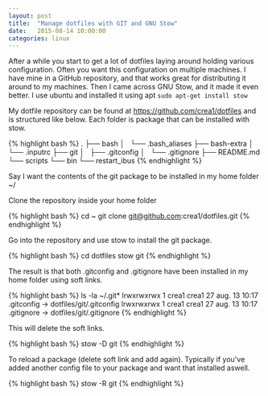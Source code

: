 ```yaml
---
layout: post
title:  "Manage dotfiles with GIT and GNU Stow"
date:   2015-08-14 10:00:00
categories: linux
---
```


After a while you start to get a lot of dotfiles laying around holding various configuration. Often you want this configuration on multiple machines. I have mine in a GitHub repository, and that works great for distributing it around to my machines. Then I came across GNU Stow, and it made it even better. I use ubuntu and installed it using apt ```sudo apt-get install stow```

My dotfile repository can be found at <https://github.com/crea1/dotfiles> and is structured like below. Each folder is package that can be installed with stow.

{% highlight bash %}
.
├── bash
│   └── .bash_aliases
├── bash-extra
│   └── .inputrc
├── git
│   ├── .gitconfig
│   └── .gitignore
├── README.md
└── scripts
    └── bin
        └── restart_ibus
{% endhighlight %}

Say I want the contents of the git package to be installed in my home folder ~/

Clone the repository inside your home folder

{% highlight bash %}
cd ~
git clone git@github.com:crea1/dotfiles.git
{% endhighlight %}

Go into the repository and use stow to install the git package. 

{% highlight bash %}
cd dotfiles
stow git
{% endhighlight %}

The result is that both .gitconfig and .gitignore have been installed in my home folder using soft links.

{% highlight bash %}
ls -la ~/.git*
lrwxrwxrwx  1 crea1 crea1     27 aug.  13 10:17 .gitconfig -> dotfiles/git/.gitconfig
lrwxrwxrwx  1 crea1 crea1     27 aug.  13 10:17 .gitignore -> dotfiles/git/.gitignore
{% endhighlight %}

This will delete the soft links.

{% highlight bash %}
stow -D git 
{% endhighlight %}

To reload a package (delete soft link and add again). Typically if you've added another config file to your package and want that installed aswell.

{% highlight bash %}
stow -R git
{% endhighlight %}

